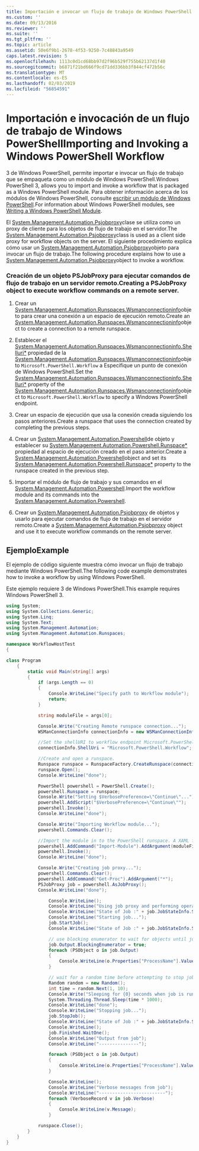 ```yaml
---
title: Importación e invocar un flujo de trabajo de Windows PowerShell | Microsoft Docs
ms.custom: ''
ms.date: 09/13/2016
ms.reviewer: ''
ms.suite: ''
ms.tgt_pltfrm: ''
ms.topic: article
ms.assetid: 50e6f9b1-2678-4f53-9250-7c48843a9549
caps.latest.revision: 5
ms.openlocfilehash: 1113c0d1cd68bb97d2f96b529f755b62137d1f40
ms.sourcegitcommit: b6871f21bd666f9cd71dd336bb3f844cf472b56c
ms.translationtype: MT
ms.contentlocale: es-ES
ms.lasthandoff: 02/03/2019
ms.locfileid: "56854591"
---
```

# <a name="importing-and-invoking-a-windows-powershell-workflow"></a><span data-ttu-id="5b030-102">Importación e invocación de un flujo de trabajo de Windows PowerShell</span><span class="sxs-lookup"><span data-stu-id="5b030-102">Importing and Invoking a Windows PowerShell Workflow</span></span>

<span data-ttu-id="5b030-103">3 de Windows PowerShell, permite importar e invocar un flujo de trabajo que se empaqueta como un módulo de Windows PowerShell.</span><span class="sxs-lookup"><span data-stu-id="5b030-103">Windows PowerShell 3, allows you to import and invoke a workflow that is packaged as a Windows PowerShell module.</span></span> <span data-ttu-id="5b030-104">Para obtener información acerca de los módulos de Windows PowerShell, consulte [escribir un módulo de Windows PowerShell](../module/writing-a-windows-powershell-module.md).</span><span class="sxs-lookup"><span data-stu-id="5b030-104">For information about Windows PowerShell modules, see [Writing a Windows PowerShell Module](../module/writing-a-windows-powershell-module.md).</span></span>

<span data-ttu-id="5b030-105">El [System.Management.Automation.Psjobproxy](/dotnet/api/System.Management.Automation.PSJobProxy)clase se utiliza como un proxy de cliente para los objetos de flujo de trabajo en el servidor.</span><span class="sxs-lookup"><span data-stu-id="5b030-105">The [System.Management.Automation.Psjobproxy](/dotnet/api/System.Management.Automation.PSJobProxy)class is used as a client side proxy for workflow objects on the server.</span></span> <span data-ttu-id="5b030-106">El siguiente procedimiento explica cómo usar un [System.Management.Automation.Psjobproxy](/dotnet/api/System.Management.Automation.PSJobProxy)objeto para invocar un flujo de trabajo.</span><span class="sxs-lookup"><span data-stu-id="5b030-106">The following procedure explains how to use a [System.Management.Automation.Psjobproxy](/dotnet/api/System.Management.Automation.PSJobProxy)object to invoke a workflow.</span></span>

### <a name="creating-a-psjobproxy-object-to-execute-workflow-commands-on-a-remote-server"></a><span data-ttu-id="5b030-107">Creación de un objeto PSJobProxy para ejecutar comandos de flujo de trabajo en un servidor remoto.</span><span class="sxs-lookup"><span data-stu-id="5b030-107">Creating a PSJobProxy object to execute workflow commands on a remote server.</span></span>

1. <span data-ttu-id="5b030-108">Crear un [System.Management.Automation.Runspaces.Wsmanconnectioninfo](/dotnet/api/System.Management.Automation.Runspaces.WSManConnectionInfo)objeto para crear una conexión a un espacio de ejecución remoto.</span><span class="sxs-lookup"><span data-stu-id="5b030-108">Create an [System.Management.Automation.Runspaces.Wsmanconnectioninfo](/dotnet/api/System.Management.Automation.Runspaces.WSManConnectionInfo)object to create a connection to a remote runspace.</span></span>

2. <span data-ttu-id="5b030-109">Establecer el [System.Management.Automation.Runspaces.Wsmanconnectioninfo.Shelluri\*](/dotnet/api/System.Management.Automation.Runspaces.WSManConnectionInfo.ShellUri) propiedad de la [System.Management.Automation.Runspaces.Wsmanconnectioninfo](/dotnet/api/System.Management.Automation.Runspaces.WSManConnectionInfo)objeto `Microsoft.PowerShell.Workflow` a Especifique un punto de conexión de Windows PowerShell.</span><span class="sxs-lookup"><span data-stu-id="5b030-109">Set the [System.Management.Automation.Runspaces.Wsmanconnectioninfo.Shelluri\*](/dotnet/api/System.Management.Automation.Runspaces.WSManConnectionInfo.ShellUri) property of the [System.Management.Automation.Runspaces.Wsmanconnectioninfo](/dotnet/api/System.Management.Automation.Runspaces.WSManConnectionInfo)object to `Microsoft.PowerShell.Workflow` to specify a Windows PowerShell endpoint.</span></span>

3. <span data-ttu-id="5b030-110">Crear un espacio de ejecución que usa la conexión creada siguiendo los pasos anteriores.</span><span class="sxs-lookup"><span data-stu-id="5b030-110">Create a runspace that uses the connection created by completing the previous steps.</span></span>

4. <span data-ttu-id="5b030-111">Crear un [System.Management.Automation.Powershell](/dotnet/api/System.Management.Automation.PowerShell)de objeto y establecer su [System.Management.Automation.Powershell.Runspace\*](/dotnet/api/System.Management.Automation.PowerShell.Runspace) propiedad al espacio de ejecución creado en el paso anterior.</span><span class="sxs-lookup"><span data-stu-id="5b030-111">Create a [System.Management.Automation.Powershell](/dotnet/api/System.Management.Automation.PowerShell)object and set its [System.Management.Automation.Powershell.Runspace\*](/dotnet/api/System.Management.Automation.PowerShell.Runspace) property to the runspace created in the previous step.</span></span>

5. <span data-ttu-id="5b030-112">Importar el módulo de flujo de trabajo y sus comandos en el [System.Management.Automation.Powershell](/dotnet/api/System.Management.Automation.PowerShell).</span><span class="sxs-lookup"><span data-stu-id="5b030-112">Import the workflow module and its commands into the [System.Management.Automation.Powershell](/dotnet/api/System.Management.Automation.PowerShell).</span></span>

6. <span data-ttu-id="5b030-113">Crear un [System.Management.Automation.Psjobproxy](/dotnet/api/System.Management.Automation.PSJobProxy) de objetos y usarlo para ejecutar comandos de flujo de trabajo en el servidor remoto.</span><span class="sxs-lookup"><span data-stu-id="5b030-113">Create a [System.Management.Automation.Psjobproxy](/dotnet/api/System.Management.Automation.PSJobProxy) object and use it to execute workflow commands on the remote server.</span></span>

## <a name="example"></a><span data-ttu-id="5b030-114">Ejemplo</span><span class="sxs-lookup"><span data-stu-id="5b030-114">Example</span></span>

<span data-ttu-id="5b030-115">El ejemplo de código siguiente muestra cómo invocar un flujo de trabajo mediante Windows PowerShell.</span><span class="sxs-lookup"><span data-stu-id="5b030-115">The following code example demonstrates how to invoke a workflow by using Windows PowerShell.</span></span>

<span data-ttu-id="5b030-116">Este ejemplo requiere 3 de Windows PowerShell.</span><span class="sxs-lookup"><span data-stu-id="5b030-116">This example requires Windows PowerShell 3.</span></span>

```csharp
using System;
using System.Collections.Generic;
using System.Linq;
using System.Text;
using System.Management.Automation;
using System.Management.Automation.Runspaces;

namespace WorkflowHostTest
{

class Program
    {
        static void Main(string[] args)
        {
            if (args.Length == 0)
            {
                Console.WriteLine("Specify path to Workflow module");
                return;
            }

            string moduleFile = args[0];

            Console.Write("Creating Remote runspace connection...");
            WSManConnectionInfo connectionInfo = new WSManConnectionInfo();

            //Set the shellURI to workflow endpoint Microsoft.PowerShell.Workflow
            connectionInfo.ShellUri = "Microsoft.PowerShell.Workflow";

            //Create and open a runspace.
            Runspace runspace = RunspaceFactory.CreateRunspace(connectionInfo);
            runspace.Open();
            Console.WriteLine("done");

            PowerShell powershell = PowerShell.Create();
            powershell.Runspace = runspace;
            Console.Write("Setting $VerbosePreference=\"Continue\"...");
            powershell.AddScript("$VerbosePreference=\"Continue\"");
            powershell.Invoke();
            Console.WriteLine("done");

            Console.Write("Importing Workflow module...");
            powershell.Commands.Clear();

            //Import the module in to the PowerShell runspace. A XAML file could also be imported directly by using Import-Module.
            powershell.AddCommand("Import-Module").AddArgument(moduleFile);
            powershell.Invoke();
            Console.WriteLine("done");

            Console.Write("Creating job proxy...");
            powershell.Commands.Clear();
            powershell.AddCommand("Get-Proc").AddArgument("*");
            PSJobProxy job = powershell.AsJobProxy();
            Console.WriteLine("done");

                Console.WriteLine();
                Console.WriteLine("Using job proxy and performing operations...");
                Console.WriteLine("State of Job :" + job.JobStateInfo.State.ToString());
                Console.WriteLine("Starting job...");
                job.StartJob();
                Console.WriteLine("State of Job :" + job.JobStateInfo.State.ToString());

                // use blocking enumerator to wait for objects until job finishes
                job.Output.BlockingEnumerator = true;
                foreach (PSObject o in job.Output)
                {
                    Console.WriteLine(o.Properties["ProcessName"].Value.ToString());
                }

                // wait for a random time before attempting to stop job
                Random random = new Random();
                int time = random.Next(1, 10);
                Console.Write("Sleeping for {0} seconds when job is running on another thread...", time);
                System.Threading.Thread.Sleep(time * 1000);
                Console.WriteLine("done");
                Console.WriteLine("Stopping job...");
                job.StopJob();
                Console.WriteLine("State of Job :" + job.JobStateInfo.State.ToString());
                Console.WriteLine();
                job.Finished.WaitOne();
                Console.WriteLine("Output from job");
                Console.WriteLine("---------------");

                foreach (PSObject o in job.Output)
                {
                    Console.WriteLine(o.Properties["ProcessName"].Value.ToString());
                }

                Console.WriteLine();
                Console.WriteLine("Verbose messages from job");
                Console.WriteLine("-------------------------");
                foreach (VerboseRecord v in job.Verbose)
                {
                    Console.WriteLine(v.Message);
                }

            runspace.Close();
        }
    }
}

```